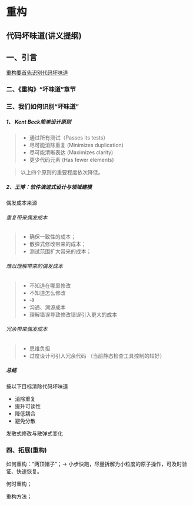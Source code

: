 
# 重构


## 代码坏味道(讲义提纲)

## 一、引言

[重构要首先识别代码坏味道](https://github.com/MagicBowen/refactoring/blob/master/effective-refactoring-1.md#%E5%85%B3%E4%BA%8E%E6%9C%AC%E6%96%87)

### 二、《重构》“坏味道”章节

### 三、我们如何识别“坏味道”
##### 1、 Kent Beck简单设计原则
> - 通过所有测试（Passes its tests）
> - 尽可能消除重复 (Minimizes duplication)
> - 尽可能清晰表达 (Maximizes clarity)
> - 更少代码元素 (Has fewer elements)

>  以上四个原则的重要程度依次降低。

##### 2、王博：软件演进式设计与领域建模
偶发成本来源
###### 重复带来偶发成本
> - 确保一致性的成本；
> - 散弹式修改带来的成本；
> - 测试范围扩大带来的成本；

###### 难以理解带来的偶发成本
> - 不知道在哪里修改
> - 不知道怎么修改
> - -》
> - 沟通、溯源成本
> - 理解错误导致修改错误引入更大的成本

###### 冗余带来偶发成本
> - 思维负担
> - 过度设计可引入冗余代码 （当前静态检查工具控制的较好）

##### 总结
按以下目标清除代码坏味道
- 消除重复
- 提升可读性
- 降低耦合
- 避免分散
 
 发散式修改与散弹式变化

### 四、拓展(重构)
如何重构：“两顶帽子”；-> 小步快跑，尽量拆解为小粒度的原子操作，可及时验证、快速恢复。

何时重构；

重构方法；
